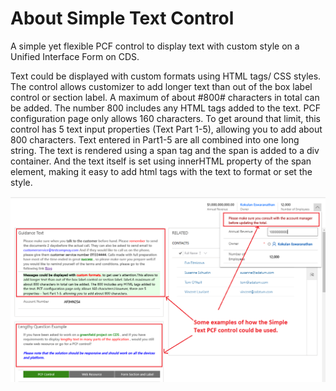 # About Simple Text Control
A simple yet flexible PCF control to display text with custom style on a Unified Interface Form on CDS.

Text could be displayed with custom formats using HTML tags/ CSS styles. The control allows customizer to add longer text than out of the box label control or section label. A maximum of about #800# characters in total can be added. The number 800 includes any HTML tags added to the text. PCF configuration page only allows 160 characters. To get around that limit, this control has 5 text input properties (Text  Part 1-5), allowing you to add about 800 characters. Text entered in Part1-5 are all combined into one long string. The text is rendered using a span tag and the span is added to a div container. And the text itself is set using innerHTML property of the span element, making it easy to add html tags with the text to format or set the style.

![Examples Screenhot](https://github.com/Kokulan365/Simple-Text-Control-PCF/blob/master/Examples.png)

